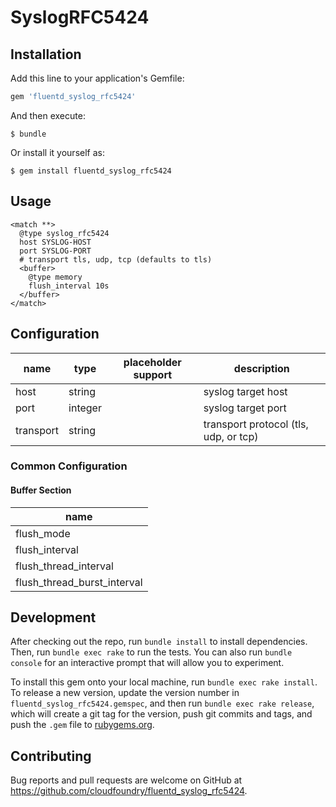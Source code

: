 # SyslogRFC5424


## Installation

Add this line to your application's Gemfile:

```ruby
gem 'fluentd_syslog_rfc5424'
```

And then execute:

    $ bundle

Or install it yourself as:

    $ gem install fluentd_syslog_rfc5424

## Usage

```
<match **>
  @type syslog_rfc5424
  host SYSLOG-HOST
  port SYSLOG-PORT
  # transport tls, udp, tcp (defaults to tls)
  <buffer>
    @type memory
    flush_interval 10s
  </buffer>
</match>
```

## Configuration

| name              | type       | placeholder support | description                               |
| --------------    | -------    | -----------         | ---------------------------------         |
| host              | string     |                     | syslog target host                        |
| port              | integer    |                     | syslog target port                        |
| transport         | string     |                     | transport protocol (tls, udp, or tcp)     |

### Common Configuration

#### Buffer Section

| name                        |
| --------------              |
| flush_mode                  |
| flush_interval              |
| flush_thread_interval       |
| flush_thread_burst_interval |

## Development

After checking out the repo, run `bundle install` to install dependencies. Then, run `bundle exec rake` to run the tests. You can also run `bundle console` for an interactive prompt that will allow you to experiment.

To install this gem onto your local machine, run `bundle exec rake install`. To release a new version, update the version number in `fluentd_syslog_rfc5424.gemspec`, and then run `bundle exec rake release`, which will create a git tag for the version, push git commits and tags, and push the `.gem` file to [rubygems.org](https://rubygems.org).

## Contributing

Bug reports and pull requests are welcome on GitHub at https://github.com/cloudfoundry/fluentd_syslog_rfc5424.
